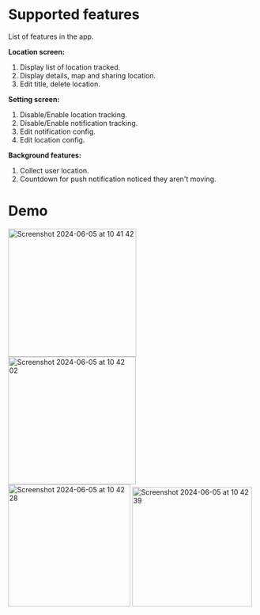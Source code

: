 # Supported features

List of features in the app.

**Location screen:**

1. Display list of location tracked.
2. Display details, map and sharing location.
3. Edit title, delete location.

**Setting screen:**

1. Disable/Enable location tracking.
2. Disable/Enable notification tracking.
3. Edit notification config.
4. Edit location config.

**Background features:**

1. Collect user location.
2. Countdown for push notification noticed they aren't moving.

# Demo
<img width="259" alt="Screenshot 2024-06-05 at 10 41 42" src="https://github.com/KhoiVVAPer/LocationTrackingTest/assets/38206642/e4f49a62-60fe-4bf6-a2df-04d5babec1eb">
<img width="258" alt="Screenshot 2024-06-05 at 10 42 02" src="https://github.com/KhoiVVAPer/LocationTrackingTest/assets/38206642/2e570da2-3a36-4955-bc55-f15e915477bf">
<img width="247" alt="Screenshot 2024-06-05 at 10 42 28" src="https://github.com/KhoiVVAPer/LocationTrackingTest/assets/38206642/354a3943-af29-4e02-9b76-3a4928cf7446">
<img width="242" alt="Screenshot 2024-06-05 at 10 42 39" src="https://github.com/KhoiVVAPer/LocationTrackingTest/assets/38206642/95448f9e-bc91-48d8-b8a2-0dbc4b2e276f">

